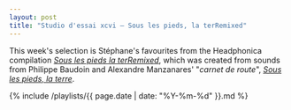 ```yaml
---
layout: post
title: "Studio d'essai xcvi – Sous les pieds, la terRemixed"
---
```


This week's selection is Stéphane's favourites from the Headphonica compilation _[Sous les pieds la terRemixed](https://musicbrainz.org/release/c9926f80-1bbe-4328-ae4d-afb51ecd7e05)_, which was created from sounds from Philippe Baudoin and Alexandre Manzanares' "_carnet de route_", _[Sous les pieds, la terre](http://audioblog.arteradio.com/post/3059125/sous_les_pieds__la_terre/)_.

 {% include /playlists/{{ page.date | date: "%Y-%m-%d" }}.md %}
